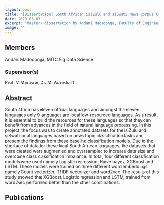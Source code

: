 ```yaml
---
layout: post
title: "[Dissertation] South African isiZulu and siSwati News Corpus Creation, Annotation and Categorisation"
date: 2023-03-03
excerpt: "Masters dissertation by Andani Madodonga, Faculty of Engineering, Built Environment and Information Technology University of Pretoria, Pretoria"
image: ""
---
```

## Members
Andani Madodonga, MITC Big Data Science
### Supervisor(s)
Prof. V. Marivate, Dr. M. Adendorff
## Abstract
South Africa has eleven official languages and amongst the eleven languages only 9 languages are local low-resourced languages. As a result, it is essential to build the resources for these languages so that they can benefit from advances in the field of natural language processing. In this project, the focus was to create annotated datasets for the isiZulu and siSwati local languages based on news topic classification tasks and present the findings from these baseline classification models. Due to the shortage of data for these local South African languages, the datasets that were created were augmented and oversampled to increase data size and overcome class classification imbalance. In total, four different classification models were used namely Logistic regression, Naive bayes, XGBoost and LSTM. These models were trained on three different word embeddings namely Count vectorizer, TFIDF vectorizer and word2vec. The results of this study showed that XGBoost, Logistic regression and LSTM, trained from word2vec performed better than the other combinations.
## Publications
